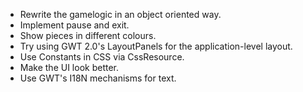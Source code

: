 * Rewrite the gamelogic in an object oriented way.
* Implement pause and exit.
* Show pieces in different colours.
* Try using GWT 2.0's LayoutPanels for the application-level layout.
* Use Constants in CSS via CssResource.
* Make the UI look better.
* Use GWT's I18N mechanisms for text.
